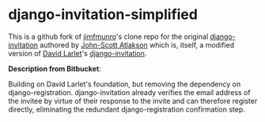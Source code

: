 django-invitation-simplified
============================

This is a github fork of [jimfmunro][5]'s clone repo for the original [django-invitation][4] authored by [John-Scott Atlakson][1] which is, itself, a modified version of [David Larlet][2]'s [django-invitation][3].

**Description from Bitbucket**:	  

Building on David Larlet's foundation, but removing the dependency on django-registration. django-invitation already verifies the email address of the invitee by virtue of their response to the invite and can therefore register directly, eliminating the redundant django-registration confirmation step.

[1]: https://bitbucket.org/jsma
[4]: https://bitbucket.org/jsma/django-invitation
[2]: https://bitbucket.org/david
[3]: https://bitbucket.org/david/django-invitation
[5]: https://github.com/jimfmunro